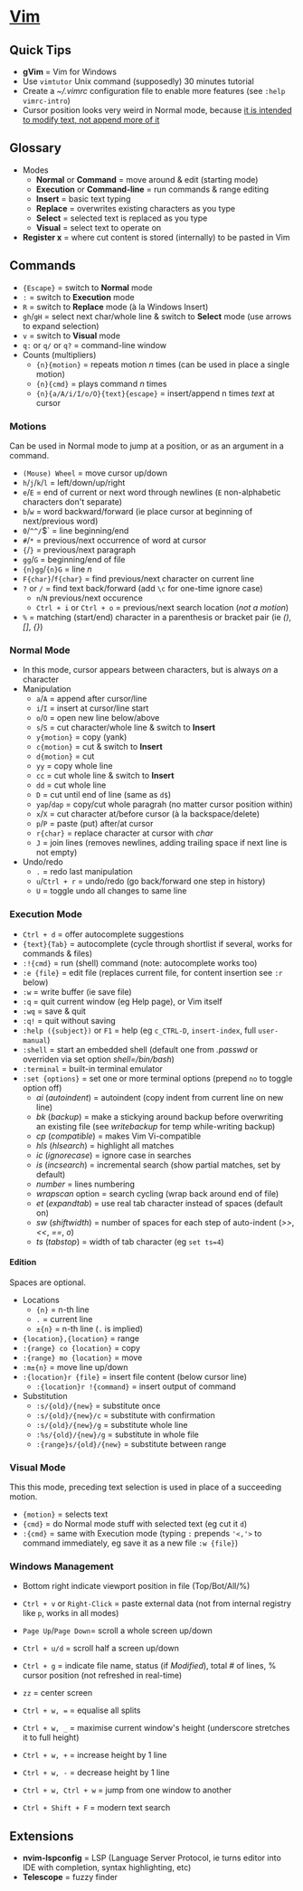 # [Vim](http://www.openvim.com)

## Quick Tips

* **gVim** = Vim for Windows
* Use `vimtutor` Unix command (supposedly) 30 minutes tutorial
* Create a _~/.vimrc_ configuration file to enable more features (see `:help vimrc-intro`)
* Cursor position looks very weird in Normal mode, because [it is intended to modify text, not append more of it](https://stackoverflow.com/a/3676464/3559724)

## Glossary

* Modes
  * **Normal** or **Command** = move around & edit (starting mode)
  * **Execution** or **Command-line** = run commands & range editing
  * **Insert** = basic text typing
  * **Replace** = overwrites existing characters as you type
  * **Select** = selected text is replaced as you type
  * **Visual** = select text to operate on
* **Register x** = where cut content is stored (internally) to be pasted in Vim

## Commands

* `{Escape}` = switch to **Normal** mode
* `:` = switch to **Execution** mode
* `R` = switch to **Replace** mode (à la Windows Insert)
* `gh`/`gH` = select next char/whole line & switch to **Select** mode (use arrows to expand selection)
* `v` = switch to **Visual** mode
* `q:` or `q/` or `q?`  = command-line window
* Counts (multipliers)
  * `{n}{motion}` = repeats motion _n_ times (can be used in place a single motion)
  * `{n}{cmd}` = plays command _n_ times
  * `{n}{a/A/i/I/o/O}{text}{escape}` = insert/append n times _text_ at cursor

### Motions

Can be used in Normal mode to jump at a position, or as an argument in a command.

* `(Mouse) Wheel` = move cursor up/down
* `h`/`j`/`k`/`l` = left/down/up/right
* `e`/`E` = end of current or next word through newlines (`E` non-alphabetic characters don't separate)
* `b`/`w` = word backward/forward (ie place cursor at beginning of next/previous word)
* `0`/`^^/`$` = line beginning/end
* `#`/`*` = previous/next occurrence of word at cursor
* `{`/`}` = previous/next paragraph
* `gg`/`G` = beginning/end of file
* `{n}gg`/`{n}G` = line _n_
* `F{char}`/`f{char}` = find previous/next character on current line
* `?` or `/` = find text back/forward (add `\c` for one-time ignore case)
  * `n`/`N` previous/next occurence
  * `Ctrl + i` or `Ctrl + o` = previous/next search location (_not a motion_)
* `%` = matching (start/end) character in a parenthesis or bracket pair (ie _()_, _[]_, _{}_)

### Normal Mode

* In this mode, cursor appears between characters, but is always _on_ a character
* Manipulation
  * `a`/`A` = append after cursor/line
  * `i`/`I` = insert at cursor/line start
  * `o`/`O` = open new line below/above
  * `s`/`S` = cut character/whole line & switch to **Insert**
  * `y{motion}` = copy (yank)
  * `c{motion}` = cut & switch to **Insert**
  * `d{motion}` = cut
  * `yy` = copy whole line
  * `cc` = cut whole line & switch to **Insert**
  * `dd` = cut whole line
  * `D` = cut until end of line (same as `d$`)
  * `yap`/`dap` = copy/cut whole paragrah (no matter cursor position within)
  * `x`/`X` = cut character at/before cursor (à la backspace/delete)
  * `p`/`P` = paste (put) after/at cursor
  * `r{char}` = replace character at cursor with _char_
  * `J` = join lines (removes newlines, adding trailing space if next line is not empty)
* Undo/redo
  * `.` = redo last manipulation
  * `u`/`Ctrl + r` = undo/redo (go back/forward one step in history)
  * `U` = toggle undo all changes to same line

### Execution Mode

* `Ctrl + d` = offer autocomplete suggestions
* `{text}{Tab}` = autocomplete (cycle through shortlist if several, works for commands & files)
* `:!{cmd}` = run (shell) command (note: autocomplete works too)
* `:e {file}` = edit file (replaces current file, for content insertion see `:r` below)
* `:w` = write buffer (ie save file)
* `:q` = quit current window (eg Help page), or Vim itself
* `:wq` = save & quit
* `:q!` = quit without saving
* `:help ({subject})` or `F1` = help (eg `c_CTRL-D`, `insert-index`, full `user-manual`)
* `:shell` = start an embedded shell (default one from _.passwd_ or overriden via set option _shell=/bin/bash_)
* `:terminal` = built-in terminal emulator
* `:set {options}` = set one or more terminal options (prepend `no` to toggle option off)
  * _ai_ (_autoindent_) = autoindent (copy indent from current line on new line)
  * _bk_ (_backup_) = make a stickying around backup before overwriting an existing file (see _writebackup_ for temp while-writing backup)
  * _cp_ (_compatible_) = makes Vim Vi-compatible
  * _hls_ (_hlsearch_) = highlight all matches
  * _ic_ (_ignorecase_) = ignore case in searches
  * _is_ (_incsearch_) = incremental search (show partial matches, set by default)
  * _number_ = lines numbering
  * _wrapscan_ option = search cycling (wrap back around end of file)
  * _et_ (_expandtab_) = use real tab character instead of spaces (default on)
  * _sw_ (_shiftwidth_) = number of spaces for each step of auto-indent (_>>_, _<<_, _==_, _o_)
  * _ts_ (_tabstop_) = width of tab character (eg `set ts=4`)

#### Edition

Spaces are optional.

* Locations
  * `{n}` = n-th line
  * `.` = current line
  * `±{n}` = n-th line (`.` is implied)
* `{location},{location}` = range
* `:{range} co {location}` = copy
* `:{range} mo {location}` = move
* `:m±{n}` = move line up/down
* `:{location}r {file}` = insert file content (below cursor line)
  * `:{location}r !{command}` = insert output of command
* Substitution
  * `:s/{old}/{new}` = substitute once
  * `:s/{old}/{new}/c` = substitute with confirmation
  * `:s/{old}/{new}/g` = substitute whole line
  * `:%s/{old}/{new}/g` = substitute in whole file
  * `:{range}s/{old}/{new}` = substitute between range

### Visual Mode

This this mode, preceding text selection is used in place of a succeeding motion.

* `{motion}` = selects text
* `{cmd}` = do Normal mode stuff with selected text (eg cut it `d`)
* `:{cmd}` = same with Execution mode (typing `:` prepends `'<,'>` to command immediately, eg save it as a new file `:w {file}`)

### Windows Management

* Bottom right indicate viewport position in file (Top/Bot/All/%)

* `Ctrl + v` or `Right-Click` = paste external data (not from internal registry like `p`, works in all modes)
* `Page Up`/`Page Down`= scroll a whole screen up/down
* `Ctrl + u/d` = scroll half a screen up/down
* `Ctrl + g` = indicate file name, status (if _Modified_), total # of lines, % cursor position (not refreshed in real-time)
* `zz` = center screen
* `Ctrl + w, =` = equalise all splits
* `Ctrl + w, _` = maximise current window's height (underscore stretches it to full height)
* `Ctrl + w, +` = increase  height by 1 line
* `Ctrl + w, -` = decrease height by 1 line
* `Ctrl + w, Ctrl + w` = jump from one window to another
* `Ctrl + Shift + F` = modern text search

## Extensions

* **nvim-lspconfig** = LSP (Language Server Protocol, ie turns editor into IDE with completion, syntax highlighting, etc)
* **Telescope** = fuzzy finder
